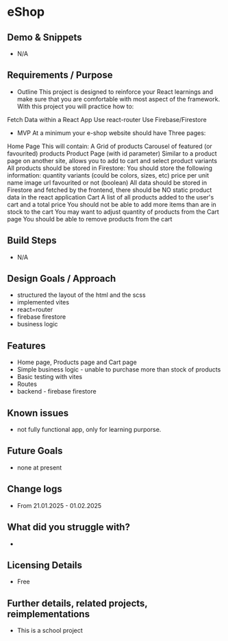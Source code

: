 # eShop

## Demo & Snippets

-   N/A

## Requirements / Purpose

-   Outline
This project is designed to reinforce your React learnings and make sure that you are comfortable with most aspect of the framework. With this project you will practice how to:

Fetch Data within a React App
Use react-router
Use Firebase/Firestore

-  MVP
At a minimum your e-shop website should have Three pages:

Home Page
This will contain:
A Grid of products
Carousel of featured (or favourited) products
Product Page (with id parameter) Similar to a product page on another site, allows you to add to cart and select product variants
All products should be stored in Firestore:
You should store the following information:
quantity
variants (could be colors, sizes, etc)
price per unit
name
image url
favourited or not (boolean) All data should be stored in Firestore and fetched by the frontend, there should be NO static product data in the react application
Cart
A list of all products added to the user's cart and a total price
You should not be able to add more items than are in stock to the cart
You may want to adjust quantity of products from the Cart page
You should be able to remove products from the cart

## Build Steps

-   N/A

## Design Goals / Approach

-   structured the layout of the html and the scss
-   implemented vites
-   react=router
-   firebase firestore
-   business logic

## Features

-   Home page, Products page and Cart page
-   Simple business logic - unable to purchase more than stock of products
-   Basic testing with vites
-   Routes
-   backend - firebase firestore

## Known issues

-   not fully functional app, only for learning purporse.

## Future Goals

-   none at present

## Change logs

-   From 21.01.2025 - 01.02.2025

## What did you struggle with?

-   

## Licensing Details

-   Free

## Further details, related projects, reimplementations

-   This is a school project


